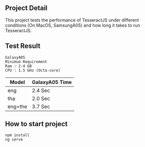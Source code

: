 ## Project Detail
This project tests the performance of TesseractJS under different conditions (On MacOS, SamsungA05) and how long it takes to run TesseractJS.

## Test Result
```
GalaxyA05
Minimum Requirement
Ram : 2-4 GB
CPU : 1.5 GHz (Octa-core)
```
Model | GalaxyA05 Time 
--- | --- 
eng | 2.4 Sec 
tha | 2.0 Sec 
eng+the | 3.7 Sec 



## How to start project
```
npm install
ng serve
```
